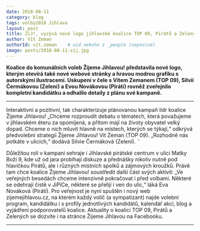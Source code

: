 ```yaml
---
date: 2018-08-11
category: blog
tags: volby2018 Jihlava
layout: post
title: ŽiJ!, vyzývá nové logo jihlavské koalice TOP 09, Pirátů a Zelených
author: Vít Zeman
authorId: vit.zeman    # uid nekoho z _people (nepoviné)
image: posts/2018-08-11-zij.jpg
---
```


**Koalice do komunálních voleb Žijeme Jihlavou! představila nové logo,
kterým otevírá také nové webové stránky a hravou modrou grafiku s autorskými
ilustracemi. Uskupení v čele s Vítem Zemanem (TOP 09), Silvií Čermákovou (Zelení)
a Evou Novákovou (Piráti) rovněž zveřejnilo kompletní kandidátku a odhalilo detaily
z plánu své kampaně.**

---

Interaktivní a pozitivní, tak charakterizuje plánovanou kampaň lídr koalice Žijeme Jihlavou! „Chceme rozproudit debatu o tématech, která považujeme v jihlavském éteru za opomíjená, a přitom mají na životy obyvatel velký dopad. Chceme o nich mluvit hlavně na místech, kterých se týkají,“ odkrývá předvolební strategii Žijeme Jihlavou! Vít Zeman (TOP 09). „Rozhodně nás potkáte v ulicích,“ dodává Silvie Čermáková (Zelení). ¨

Důležitou roli v kampani sehraje i Jihlavské pirátské centrum v ulici Matky Boží 9, kde už od jara probíhají diskuze a přednášky nikoliv nutně pod hlavičkou Pirátů, ale i různých místních spolků a zájmových kroužků. Právě tam chce koalice Žijeme Jihlavou! soustředit další část svých aktivit: „Ve veřejných besedách chceme intenzivně pokračovat i před volbami. Některé se odehrají čistě v JiPiCe, některé se přelijí i ven do ulic,“ láká Eva Nováková (Piráti). Pro veřejnost je nyní spuštěn i nový web zijemejihlavou.cz, na kterém každý volič (a sympatizant) najde volební program, kandidátku i s profily jednotlivých kandidátů, kalendář akcí, blog a vyjádření podporovatelů koalice. Aktuality o koalici TOP 09, Pirátů a Zelených se dozvíte i na stránce Žijeme Jihlavou na Facebooku. 

---
